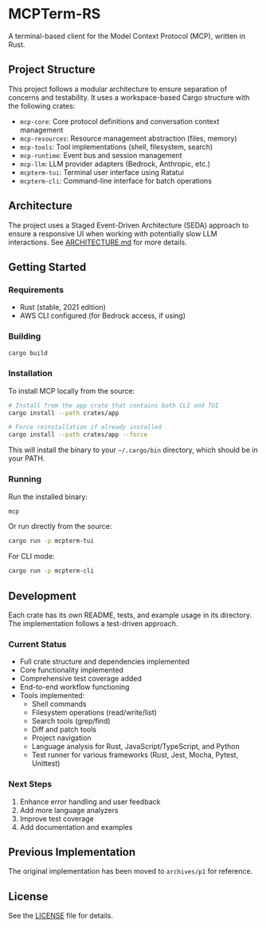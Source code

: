 # MCPTerm-RS

A terminal-based client for the Model Context Protocol (MCP), written in Rust.

## Project Structure

This project follows a modular architecture to ensure separation of concerns and testability. It uses a workspace-based Cargo structure with the following crates:

- `mcp-core`: Core protocol definitions and conversation context management
- `mcp-resources`: Resource management abstraction (files, memory)
- `mcp-tools`: Tool implementations (shell, filesystem, search)
- `mcp-runtime`: Event bus and session management
- `mcp-llm`: LLM provider adapters (Bedrock, Anthropic, etc.)
- `mcpterm-tui`: Terminal user interface using Ratatui
- `mcpterm-cli`: Command-line interface for batch operations

## Architecture

The project uses a Staged Event-Driven Architecture (SEDA) approach to ensure a responsive UI when working with potentially slow LLM interactions. See [ARCHITECTURE.md](./docs/ARCHITECTURE.md) for more details.

## Getting Started

### Requirements

- Rust (stable, 2021 edition)
- AWS CLI configured (for Bedrock access, if using)

### Building

```bash
cargo build
```

### Installation

To install MCP locally from the source:

```bash
# Install from the app crate that contains both CLI and TUI
cargo install --path crates/app

# Force reinstallation if already installed
cargo install --path crates/app --force
```

This will install the binary to your `~/.cargo/bin` directory, which should be in your PATH.

### Running

Run the installed binary:

```bash
mcp
```

Or run directly from the source:

```bash
cargo run -p mcpterm-tui
```

For CLI mode:

```bash
cargo run -p mcpterm-cli
```

## Development

Each crate has its own README, tests, and example usage in its directory. The implementation follows a test-driven approach.

### Current Status

- Full crate structure and dependencies implemented
- Core functionality implemented
- Comprehensive test coverage added
- End-to-end workflow functioning
- Tools implemented:
  - Shell commands
  - Filesystem operations (read/write/list)
  - Search tools (grep/find)
  - Diff and patch tools
  - Project navigation
  - Language analysis for Rust, JavaScript/TypeScript, and Python
  - Test runner for various frameworks (Rust, Jest, Mocha, Pytest, Unittest)

### Next Steps

1. Enhance error handling and user feedback
2. Add more language analyzers
3. Improve test coverage
4. Add documentation and examples

## Previous Implementation

The original implementation has been moved to `archives/p1` for reference.

## License

See the [LICENSE](LICENSE) file for details.